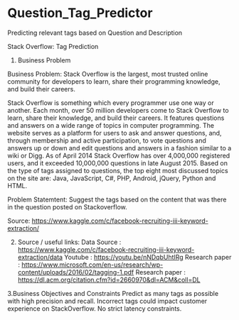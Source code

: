 # Question_Tag_Predictor
Predicting relevant tags based on Question and Description

Stack Overflow: Tag Prediction
1. Business Problem

Business Problem:
Stack Overflow is the largest, most trusted online community for developers to learn, share their programming knowledge, and build their careers.

Stack Overflow is something which every programmer use one way or another. Each month, over 50 million developers come to Stack Overflow to learn, share their knowledge, and build their careers. It features questions and answers on a wide range of topics in computer programming. The website serves as a platform for users to ask and answer questions, and, through membership and active participation, to vote questions and answers up or down and edit questions and answers in a fashion similar to a wiki or Digg. As of April 2014 Stack Overflow has over 4,000,000 registered users, and it exceeded 10,000,000 questions in late August 2015. Based on the type of tags assigned to questions, the top eight most discussed topics on the site are: Java, JavaScript, C#, PHP, Android, jQuery, Python and HTML.

Problem Statemtent:
Suggest the tags based on the content that was there in the question posted on Stackoverflow.

Source: https://www.kaggle.com/c/facebook-recruiting-iii-keyword-extraction/

2. Source / useful links:
Data Source : https://www.kaggle.com/c/facebook-recruiting-iii-keyword-extraction/data 
Youtube : https://youtu.be/nNDqbUhtIRg 
Research paper : https://www.microsoft.com/en-us/research/wp-content/uploads/2016/02/tagging-1.pdf 
Research paper : https://dl.acm.org/citation.cfm?id=2660970&dl=ACM&coll=DL

3.Business Objectives and Constraints
Predict as many tags as possible with high precision and recall.
Incorrect tags could impact customer experience on StackOverflow.
No strict latency constraints.
